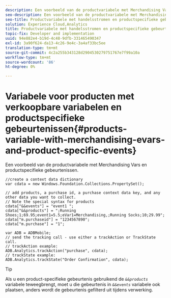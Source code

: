 ```yaml
---
description: Een voorbeeld van de productvariabele met Merchandising Vars en productspecifieke gebeurtenissen.
seo-description: Een voorbeeld van de productvariabele met Merchandising Vars en productspecifieke gebeurtenissen.
seo-title: Productvariabele met handelsstromen en productspecifieke gebeurtenissen
solution: Experience Cloud,Analytics
title: Productvariabele met handelsstromen en productspecifieke gebeurtenissen
topic-fix: Developer and implementation
uuid: 94e882e4-b19d-4c48-9dfb-331465490347
exl-id: 3a90f624-da13-4c26-9e4c-3a4af33bc5ee
translation-type: tm+mt
source-git-commit: 4c2a255b343128d2904530279751767e7f99a10a
workflow-type: tm+mt
source-wordcount: '86'
ht-degree: 0%

---
```


# Variabele voor producten met verkoopbare variabelen en productspecifieke gebeurtenissen{#products-variable-with-merchandising-evars-and-product-specific-events}

Een voorbeeld van de productvariabele met Merchandising Vars en productspecifieke gebeurtenissen.

```
//create a context data dictionary 
var cdata = new Windows.Foundation.Collections.PropertySet(); 
  
// add products, a purchase id, a purchase context data key, and any other data you want to collect. 
// Note the special syntax for products 
cdata["&&events"] = "event1 "; 
cdata["&&products"] = ";Running Shoes;1;69.95;event1=5.5;eVar1=Merchandising,;Running Socks;10;29.99"; 
cdata["m.purchaseid"] = "1234567890"; 
cdata["m.purchase"] = "1"; 
  
var ADB = ADBMobile; 
// send the tracking call - use either a trackAction or TrackState call. 
// trackAction example: 
ADB.Analytics.trackAction("purchase", cdata); 
// trackState example: 
ADB.Analytics.trackState("Order Confirmation", cdata);
```

>[!TIP]
>
>Als u een product-specifieke gebeurtenis gebruikend de *`&&products`* variabele teweegbrengt, moet u die gebeurtenis in *`&&events`* variabele ook plaatsen, anders wordt de gebeurtenis gefilterd uit tijdens verwerking.
